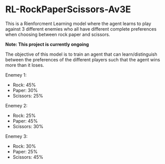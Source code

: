 # RL-RockPaperScissors-Av3E
This is a Rienforcment Learning model where the agent learns to play against 3 different enemies who all have different complete preferences when choosing between rock paper and scissors. 

**Note: This project is currently ongoing**

The objective of this model is to train an agent that can learn/distinguish between the preferences of the different players such that the agent wins more than it loses. 

Enemey 1:
- Rock: 45%
- Paper: 30%
- Scissors: 25%

Enemey 2:
- Rock: 25%
- Paper: 45%
- Scissors: 30%

Enemey 3:
- Rock: 30%
- Paper: 25%
- Scissors: 45%
